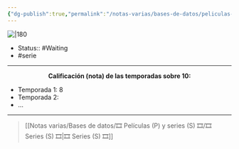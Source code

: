 ```yaml
---
{"dg-publish":true,"permalink":"/notas-varias/bases-de-datos/peliculas-p-y-series-s/s-spy-x-family/"}
---
```



![|180](https://m.media-amazon.com/images/M/MV5BNTA2NDRmNzQtMTE2Yi00MThlLThmMjAtYzQ4MjNkMjc1NGEzXkEyXkFqcGdeQXVyMTEzMTI1Mjk3._V1_SX300.jpg)

- Status:: #Waiting
- #serie

---

**<center>Calificación (nota) de las temporadas sobre 10:</center>**

- Temporada 1: 8
- Temporada 2: 
- ...

---

> [[Notas varias/Bases de datos/🎞️ Películas (P) y series (S) 🎞️/🎞️ Series (S) 🎞️\|🎞️ Series (S) 🎞️]]